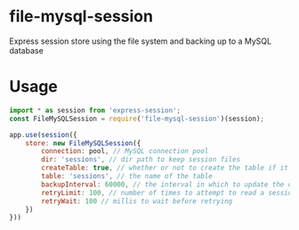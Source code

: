 # file-mysql-session
Express session store using the file system and backing up to a MySQL database

# Usage
```javascript
import * as session from 'express-session';
const FileMySQLSession = require('file-mysql-session')(session);

app.use(session({
    store: new FileMySQLSession({
        connection: pool, // MySQL connection pool
        dir: 'sessions', // dir path to keep session files
        createTable: true, // whether or not to create the table if it doesn not exist
        table: 'sessions', // the name of the table
        backupInterval: 60000, // the interval in which to update the database, in millis
        retryLimit: 100, // number of times to attempt to read a session before failure, negative for infinite
        retryWait: 100 // millis to wait before retrying
    })
}))
```
